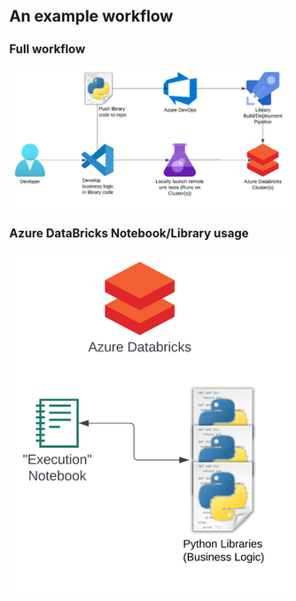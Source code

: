 # An example workflow

## Full workflow
![Full workflow](images/workflow.svg)

## Azure DataBricks Notebook/Library usage
![Notebook](images/databricks.svg)
